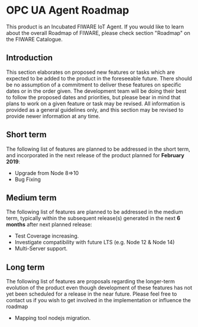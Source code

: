 # OPC UA Agent Roadmap

This product is an Incubated FIWARE IoT Agent. If you would like to learn about the overall Roadmap of FIWARE, please
check section "Roadmap" on the FIWARE Catalogue.

## Introduction

This section elaborates on proposed new features or tasks which are expected to be added to the product in the
foreseeable future. There should be no assumption of a commitment to deliver these features on specific dates or in the
order given. The development team will be doing their best to follow the proposed dates and priorities, but please bear
in mind that plans to work on a given feature or task may be revised. All information is provided as a general
guidelines only, and this section may be revised to provide newer information at any time.

## Short term

The following list of features are planned to be addressed in the short term, and incorporated in the next release of
the product planned for **February 2019**:

-   Upgrade from Node 8=>10 
-   Bug Fixing

## Medium term

The following list of features are planned to be addressed in the medium term, typically within the subsequent
release(s) generated in the next **6 months** after next planned release:

- Test Coverage increasing.  
- Investigate compatibility with future LTS (e.g. Node 12 & Node 14)
- Multi-Server support.

## Long term

The following list of features are proposals regarding the longer-term evolution of the product even though development
of these features has not yet been scheduled for a release in the near future. Please feel free to contact us if you
wish to get involved in the implementation or influence the roadmap

-   Mapping tool nodejs migration.
